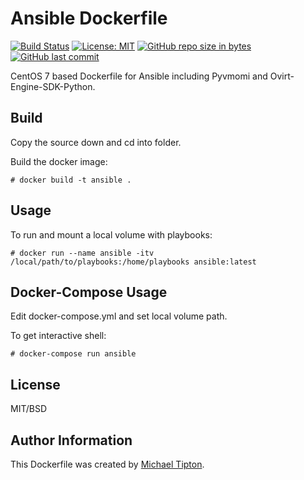 Ansible Dockerfile
=========
[![Build Status](https://travis-ci.org/CastawayEGR/ansible-dockerfile.svg?branch=master)](https://travis-ci.org/CastawayEGR/ansible-dockerfile)
[![License: MIT](https://img.shields.io/badge/License-MIT-brightgreen.svg)](https://opensource.org/licenses/MIT)
[![GitHub repo size in bytes](https://img.shields.io/github/repo-size/CastawayEGR/ansible-dockerfile.svg?logoColor=brightgreen)](https://github.com/CastawayEGR/ansible-dockerfile)
[![GitHub last commit](https://img.shields.io/github/last-commit/CastawayEGR/ansible-dockerfile.svg?logoColor=brightgreen)](https://github.com/CastawayEGR/ansible-dockerfile)

CentOS 7 based Dockerfile for Ansible including Pyvmomi and Ovirt-Engine-SDK-Python.


Build
------------

Copy the source down and cd into folder.

Build the docker image:

```
# docker build -t ansible .
```

Usage
------------

To run and mount a local volume with playbooks:

```
# docker run --name ansible -itv /local/path/to/playbooks:/home/playbooks ansible:latest
```

Docker-Compose Usage
------------

Edit docker-compose.yml and set local volume path.

To get interactive shell:

```
# docker-compose run ansible
```

License
-------

MIT/BSD

Author Information
------------------

This Dockerfile was created by [Michael Tipton](https://ibeta.org).
